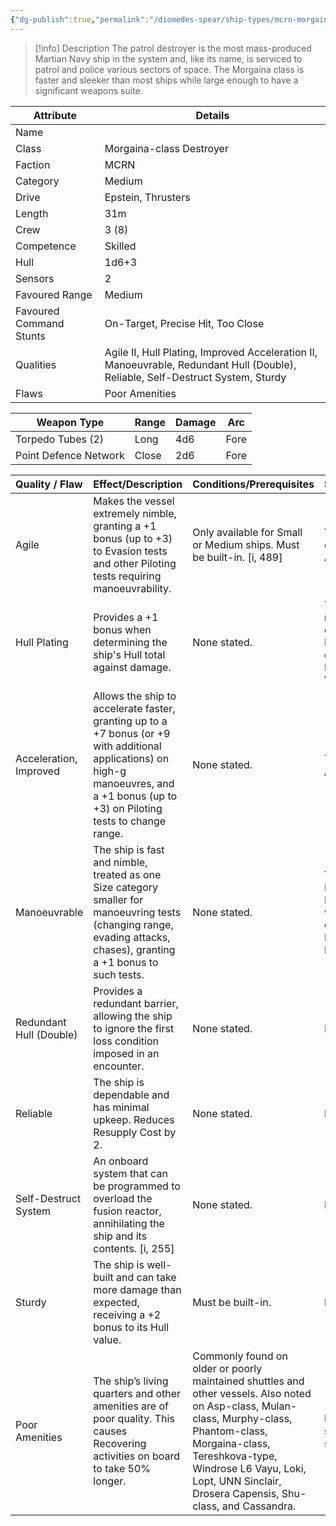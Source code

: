```yaml
---
{"dg-publish":true,"permalink":"/diomedes-spear/ship-types/mcrn-morgaina-class-destroyer/"}
---
```


> [!info] Description
> The patrol destroyer is the most mass-produced Martian Navy ship in the system and, like its name, is serviced to patrol and police various sectors of space. The Morgaina class is faster and sleeker than most ships while large enough to have a significant weapons suite.

| Attribute               | Details                                                                                                                         |
| ----------------------- | ------------------------------------------------------------------------------------------------------------------------------- |
| Name                    |                                                                                                                                 |
| Class                   | Morgaina-class Destroyer                                                                                                        |
| Faction                 | MCRN                                                                                                                            |
| Category                | Medium                                                                                                                          |
| Drive                   | Epstein, Thrusters                                                                                                              |
| Length                  | 31m                                                                                                                             |
| Crew                    | 3 (8)                                                                                                                           |
| Competence              | Skilled                                                                                                                         |
| Hull                    | 1d6+3                                                                                                                           |
| Sensors                 | 2                                                                                                                               |
| Favoured Range          | Medium                                                                                                                          |
| Favoured Command Stunts | On-Target, Precise Hit, Too Close                                                                                               |
| Qualities               | Agile II, Hull Plating, Improved Acceleration II, Manoeuvrable, Redundant Hull (Double), Reliable, Self-Destruct System, Sturdy |
| Flaws                   | Poor Amenities                                                                                                                  |

| Weapon Type           | Range  | Damage | Arc  |
| --------------------- | ------ | ------ | ---- |
| Torpedo Tubes (2)     | Long   | 4d6    | Fore |
| Point Defence Network | Close  | 2d6    | Fore |

| Quality / Flaw          | Effect/Description                                                                                                                                                                      | Conditions/Prerequisites                                                                                                                                                                                                                                             | Stackable?                                                                           |
| :---------------------- | :-------------------------------------------------------------------------------------------------------------------------------------------------------------------------------------- | :------------------------------------------------------------------------------------------------------------------------------------------------------------------------------------------------------------------------------------------------------------------- | :----------------------------------------------------------------------------------- |
| Agile                   | Makes the vessel extremely nimble, granting a +1 bonus (up to +3) to Evasion tests and other Piloting tests requiring manoeuvrability.                                                  | Only available for Small or Medium ships. Must be built-in. [i, 489]                                                                                                                                                                                                 | Yes (up to +3, e.g., Agile II, Agile III)                                            |
| Hull Plating            | Provides a +1 bonus when determining the ship's Hull total against damage.                                                                                                              | None stated.                                                                                                                                                                                                                                                         | Yes, up to a maximum equal to the Hull score in dice (e.g., Hull Plating II, III, V) |
| Acceleration, Improved  | Allows the ship to accelerate faster, granting up to a +7 bonus (or +9 with additional applications) on high-g manoeuvres, and a +1 bonus (up to +3) on Piloting tests to change range. | None stated.                                                                                                                                                                                                                                                         | Yes (up to +9 / +3)                                                                  |
| Manoeuvrable            | The ship is fast and nimble, treated as one Size category smaller for manoeuvring tests (changing range, evading attacks, chases), granting a +1 bonus to such tests.                   | None stated.                                                                                                                                                                                                                                                         | Yes (can be Highly Manoeuvrable with two qualities; e.g., Manoeuvrable II)           |
| Redundant Hull (Double) | Provides a redundant barrier, allowing the ship to ignore the first loss condition imposed in an encounter.                                                                             | None stated.                                                                                                                                                                                                                                                         | No                                                                                   |
| Reliable                | The ship is dependable and has minimal upkeep. Reduces Resupply Cost by 2.                                                                                                              | None stated.                                                                                                                                                                                                                                                         | No                                                                                   |
| Self-Destruct System    | An onboard system that can be programmed to overload the fusion reactor, annihilating the ship and its contents. [i, 255]                                                               | None stated.                                                                                                                                                                                                                                                         | No                                                                                   |
| Sturdy                  | The ship is well-built and can take more damage than expected, receiving a +2 bonus to its Hull value.                                                                                  | Must be built-in.                                                                                                                                                                                                                                                    | No                                                                                   |
| Poor Amenities          | The ship’s living quarters and other amenities are of poor quality. This causes Recovering activities on board to take 50% longer.                                                      | Commonly found on older or poorly maintained shuttles and other vessels. Also noted on Asp-class, Mulan-class, Murphy-class, Phantom-class, Morgaina-class, Tereshkova-type, Windrose L6 Vayu, Loki, Lopt, UNN Sinclair, Drosera Capensis, Shu-class, and Cassandra. | Not explicitly stated as stackable.                                                  |